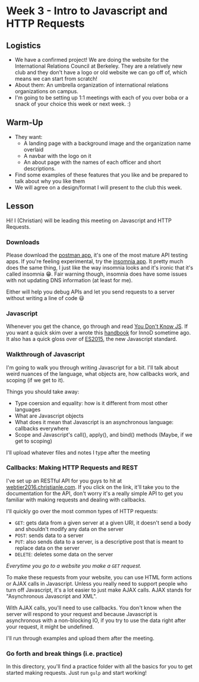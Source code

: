 # Week 3 - Intro to Javascript and HTTP Requests

## Logistics
* We have a confirmed project! We are doing the website for the International
Relations Council at Berkeley.  They are a relatively new club and they don't
have a logo or old website we can go off of, which means we can start from 
scratch!
* About them: An umbrella organization of international relations 
organizations on campus. 
* I'm going to be setting up 1:1 meetings with each of you over boba
or a snack of your choice this week or next week. :) 

## Warm-Up
* They want:
  * A landing page with a background image and the organization name overlaid
  * A navbar with the logo on it
  * An about page with the names of each officer and short descriptions.
* Find some examples of these features that you like and be prepared to talk
about why you like them
* We will agree on a design/format I will present to the club this week.

## Lesson

Hi! I (Christian) will be leading this meeting on Javascript and HTTP Requests.

### Downloads

Please download the [postman app](https://www.getpostman.com/), it's one of the most mature
API testing apps. If you're feeling experimental, try the [insomnia app](https://insomnia.rest).
It pretty much does the same thing, I just like the way insomnia looks and it's ironic that
it's called insomnia :grin:. Fair warning though, insomnia does have some issues with not
updating DNS information (at least for me).

Either will help you debug APIs and let you send requests to a server without writing a
line of code :smiley:

### Javascript

Whenever you get the chance, go through and read
[You Don't Know JS](https://github.com/getify/You-Dont-Know-JS). If you want a quick skim over
a wrote this [handbook](https://github.com/cle1994/InnoD_Web_Handbook/blob/master/6-javascript.md)
for InnoD sometime ago. It also has a quick gloss over of
[ES2015](https://github.com/cle1994/InnoD_Web_Handbook/blob/master/7-es2015.md), the new Javascript
standard.

### Walkthrough of Javascript

I'm going to walk you through writing Javascript for a bit. I'll talk about weird nuances of the
language, what objects are, how callbacks work, and scoping (if we get to it).

Things you should take away:
  * Type coersion and equality: how is it different from most other languages
  * What are Javascript objects
  * What does it mean that Javascript is an asynchronous language: callbacks everywhere
  * Scope and Javascript's call(), apply(), and bind() methods (Maybe, if we get to scoping)

I'll upload whatever files and notes I type after the meeting

### Callbacks: Making HTTP Requests and REST

I've set up an RESTful API for you guys to hit at
[webtier2016.christianle.com](http://webtier2016.christianle.com/documentation).
If you click on the link, it'll take you to the documentation for the API, don't worry
it's a really simple API to get you familiar with making requests and dealing with callbacks.

I'll quickly go over the most common types of HTTP requests:
  * `GET`: gets data from a given server at a given URI, it doesn't send a body and shouldn't
  modify any data on the server
  * `POST`: sends data to a server
  * `PUT`: also sends data to a server, is a descriptive post that is meant to replace data on the
  server
  * `DELETE`: deletes some data on the server

*Everytime you go to a website you make a `GET` request.*

To make these requests from your website, you can use HTML form actions or AJAX calls in Javascript.
Unless you really need to support people who turn off Javascript, it's a lot easier to just make
AJAX calls. AJAX stands for "Asynchronous Javascript and XML".

With AJAX calls, you'll need to use callbacks. You don't know when the server will respond to your
request and because Javascript is asynchronous with a non-blocking IO, if you try to use the data
right after your request, it might be undefined.

I'll run through examples and upload them after the meeting.

### Go forth and break things (i.e. practice)

In this directory, you'll find a practice folder with all the basics for you to get started making
requests. Just run `gulp` and start working!

